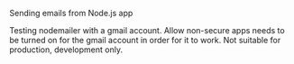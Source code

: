 
Sending emails from Node.js app

Testing nodemailer with a gmail account. Allow non-secure apps needs to be turned on for the gmail account in order for it to work. Not suitable for production, development only.
